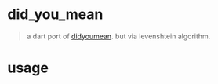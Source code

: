 # did_you_mean

> a dart port of [didyoumean](https://www.npmjs.com/package/didyoumean). but via levenshtein algorithm.

# usage
